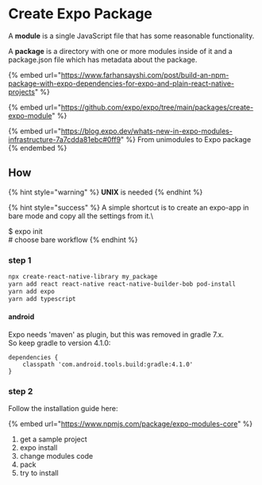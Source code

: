 # Create Expo Package

A **module** is a single JavaScript file that has some reasonable functionality.

A **package** is a directory with one or more modules inside of it and a package.json file which has metadata about the package.

{% embed url="https://www.farhansayshi.com/post/build-an-npm-package-with-expo-dependencies-for-expo-and-plain-react-native-projects" %}

{% embed url="https://github.com/expo/expo/tree/main/packages/create-expo-module" %}

{% embed url="https://blog.expo.dev/whats-new-in-expo-modules-infrastructure-7a7cdda81ebc#0ff9" %}
From unimodules to Expo package
{% endembed %}

## How

{% hint style="warning" %}
**UNIX** is needed
{% endhint %}

{% hint style="success" %}
A simple shortcut is to create an expo-app in bare mode and copy all the settings from it.\


$ expo init\
\# choose bare workflow
{% endhint %}

### step 1

```bash
npx create-react-native-library my_package
yarn add react react-native react-native-builder-bob pod-install
yarn add expo
yarn add typescript
```

#### android

Expo needs 'maven' as plugin, but this was removed in gradle 7.x.\
So keep gradle to version 4.1.0:

```
dependencies {
    classpath 'com.android.tools.build:gradle:4.1.0'
}
```

### step 2

Follow the installation guide here:

{% embed url="https://www.npmjs.com/package/expo-modules-core" %}



1. get a sample project
2. expo install
3. change modules code
4. pack
5. try to install&#x20;
